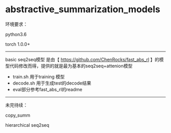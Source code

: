 # abstractive_summarization_models

环境要求：

python3.6

torch 1.0.0+

------

basic seq2seq模型 是由【 https://github.com/ChenRocks/fast_abs_rl 】的模型代码修改而得，提供的就是最为基本的seq2seq+attenion模型
+ train.sh 用于training 模型
+ decode.sh 用于生成test的decode结果
+ eval部分参考fast_abs_rl的readme

-----

未完待续：

copy_summ

hierarchical seq2seq
